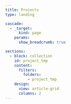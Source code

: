 ```yaml
---
title: Projects
type: landing

cascade:
  - _target:
      kind: page
    params:
      show_breadcrumb: true

sections:
  - block: collection
    id: project_tmp
    content:
      filters:
        folders:
          - project_tmp
    design:
      view: article-grid
      columns: 2
---
```

